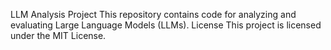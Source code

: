 LLM Analysis Project
This repository contains code for analyzing and evaluating Large Language Models (LLMs). 
License
This project is licensed under the MIT License.






